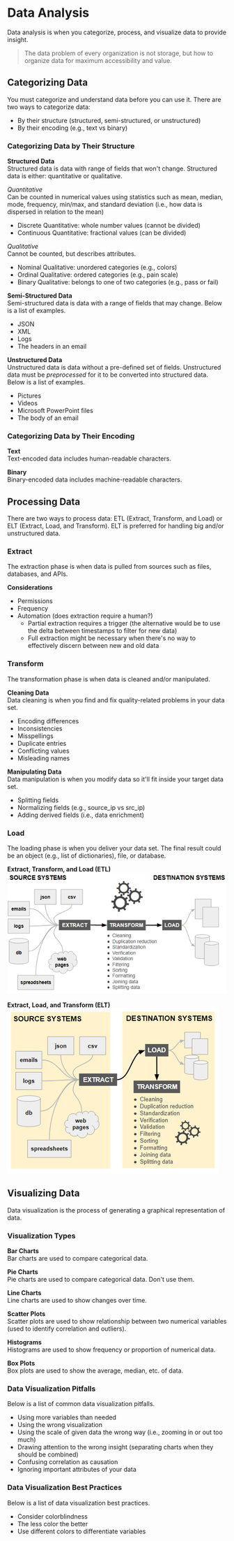 # Data Analysis
Data analysis is when you categorize, process, and visualize data to provide insight. 

> The data problem of every organization is not storage, but how to organize data for maximum accessibility and value. 

## Categorizing Data
You must categorize and understand data before you can use it. There are two ways to categorize data:
* By their structure (structured, semi-structured, or unstructured)
* By their encoding (e.g., text vs binary)

### Categorizing Data by Their Structure
**Structured Data**  
Structured data is data with range of fields that won't change. Structured data is either: quantitative or qualitative. 

*Quantitative*  
Can be counted in numerical values using statistics such as mean, median, mode, frequency, min/max, and standard deviation (i.e., how data is dispersed in relation to the mean)
* Discrete Quantitative: whole number values (cannot be divided)
* Continuous Quantitative: fractional values (can be divided)

*Qualitative*  
Cannot be counted, but describes attributes.
* Nominal Qualitative: unordered categories (e.g., colors)
* Ordinal Qualitative: ordered categories (e.g., pain scale)
* Binary Qualitative: belongs to one of two categories (e.g., pass or fail)

**Semi-Structured Data**  
Semi-structured data is data with a range of fields that may change. Below is a list of examples.
* JSON
* XML
* Logs
* The headers in an email

**Unstructured Data**  
Unstructured data is data without a pre-defined set of fields. Unstructured data must be *preprocessed* for it to be converted into structured data. Below is a list of examples.
* Pictures
* Videos
* Microsoft PowerPoint files
* The body of an email

### Categorizing Data by Their Encoding
**Text**  
Text-encoded data includes human-readable characters. 

**Binary**  
Binary-encoded data includes machine-readable characters. 

## Processing Data
There are two ways to process data: ETL (Extract, Transform, and Load) or ELT (Extract, Load, and Transform). ELT is preferred for handling big and/or unstructured data. 

### Extract
The extraction phase is when data is pulled from sources such as files, databases, and APIs. 

**Considerations**
* Permissions
* Frequency
* Automation (does extraction require a human?)
  * Partial extraction requires a trigger (the alternative would be to use the delta between timestamps to filter for new data)
  * Full extraction might be necessary when there's no way to effectively discern between new and old data

### Transform
The transformation phase is when data is cleaned and/or manipulated. 

**Cleaning Data**  
Data cleaning is when you find and fix quality-related problems in your data set. 
* Encoding differences
* Inconsistencies
* Misspellings
* Duplicate entries
* Conflicting values
* Misleading names

**Manipulating Data**  
Data manipulation is when you modify data so it'll fit inside your target data set. 
* Splitting fields
* Normalizing fields (e.g., source_ip vs src_ip)
* Adding derived fields (i.e., data enrichment)

### Load
The loading phase is when you deliver your data set. The final result could be an object (e.g., list of dictionaries), file, or database.  

**Extract, Transform, and Load (ETL)**  
![etl-process.png](/data-science/data-analysis/etl-process.png)

**Extract, Load, and Transform (ELT)**   
![elt-process.png](/data-science/data-analysis/elt-process.png)

## Visualizing Data
Data visualization is the process of generating a graphical representation of data. 

### Visualization Types
**Bar Charts**  
Bar charts are used to compare categorical data. 

**Pie Charts**  
Pie charts are used to compare categorical data. Don't use them.

**Line Charts**  
Line charts are used to show changes over time. 

**Scatter Plots**  
Scatter plots are used to show relationship between two numerical variables (used to identify correlation and outliers).

**Histograms**  
Histograms are used to show frequency or proportion of numerical data.

**Box Plots**  
Box plots are used to show the average, median, etc. of data.

### Data Visualization Pitfalls
Below is a list of common data visualization pitfalls.
* Using more variables than needed
* Using the wrong visualization
* Using the scale of given data the wrong way (i.e., zooming in or out too much)
* Drawing attention to the wrong insight (separating charts when they should be combined)
* Confusing correlation as causation 
* Ignoring important attributes of your data

### Data Visualization Best Practices
Below is a list of data visualization best practices. 
* Consider colorblindness
* The less color the better
* Use different colors to differentiate variables